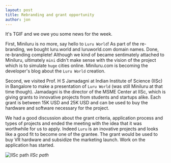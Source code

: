 ```yaml
---
layout: post
title: Rebranding and grant opportunity 
author: jon
---
```


It's TGIF and we owe you some news for the week. 

First, Miniluru is no more, say hello to `Luru World`! 
As part of the re-branding, we bought luru.world and luruworld.com domain names. Done, re-branding complete! 
Although we kind of became sentimately attached to Miniluru, ultimately `mini` didn't make sense with the vision of the project which is to simulate `huge` cities online. Miniluru.com is becoming the developer's blog about the `Luru World` creation.

Second, we visited Prof. H S Jamadagni at Indian Institute of Science (IISc) in Bangalore to make a presentation of `Luru World` (was still Miniluru at that time though). Jamadagni is the director of the MSME Center at IISc, which is giving grants to innovative projects from students and startups alike. Each grant is between 15K USD and 25K USD and can be used to buy the hardware and software necessary for the project.

We had a good discussion about the grant criteria, application process and types of projects and ended the meeting with the idea that it was worthwhile for us to apply. Indeed `Luru` is an inovative projects and looks like a good fit to become one of the grantee. The grant would be used to buy VR hardware and subsidize the marketing launch. Work on the application has started.

![IISc path]({{site.baseurl}}/images/EOW/iisc.jpg)
*IISc path*
